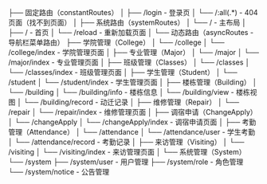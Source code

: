 ├── 固定路由（constantRoutes）
│   ├── /login - 登录页
│   └── /:all(.*) - 404页面（找不到页面）
│
├── 系统路由（systemRoutes）
│   └── / - 主布局
│       ├── / - 首页
│       └── /reload - 重新加载页面
│
└── 动态路由（asyncRoutes - 导航栏菜单路由）
    ├── 学院管理（College）
    │   └── /college
    │       └── /college/index - 学院管理页面
    │
    ├── 专业管理（Major）
    │   └── /major
    │       └── /major/index - 专业管理页面
    │
    ├── 班级管理（Classes）
    │   └── /classes
    │       └── /classes/index - 班级管理页面
    │
    ├── 学生管理（Student）
    │   └── /student
    │       └── /student/index - 学生管理页面
    │
    ├── 楼栋管理（Building）
    │   └── /building
    │       └── /building/info - 楼栋信息
    │       └── /building/view - 楼栋视图
    │       └── /building/record - 动迁记录
    │
    ├── 维修管理（Repair）
    │   └── /repair
    │       └── /repair/index - 维修管理页面
    │
    ├── 调宿申请（ChangeApply）
    │   └── /changeApply
    │       └── /changeApply/index - 调宿申请页面
    │
    ├── 考勤管理（Attendance）
    │   └── /attendance
    │       └── /attendance/user - 学生考勤
    │       └── /attendance/record - 考勤记录
    │
    ├── 来访管理（Visiting）
    │   └── /visiting
    │       └── /visiting/index - 来访管理页面
    │
    └── 系统管理（System）
        └── /system
            ├── /system/user - 用户管理
            ├── /system/role - 角色管理
            └── /system/notice - 公告管理
